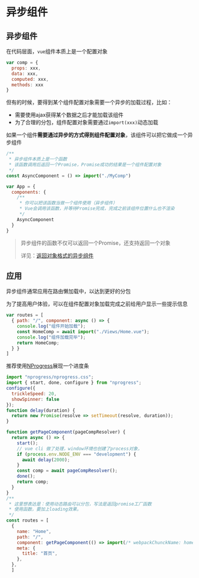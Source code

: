 # 异步组件
## 异步组件

在代码层面，`vue`组件本质上是一个配置对象

```js
var comp = {
  props: xxx,
  data: xxx,
  computed: xxx,
  methods: xxx
}
```

但有的时候，要得到某个组件配置对象需要一个异步的加载过程，比如：

- 需要使用ajax获得某个数据之后才能加载该组件
- 为了合理的分包，组件配置对象需要通过`import(xxx)`动态加载

如果一个组件**需要通过异步的方式得到组件配置对象**，该组件可以把它做成一个异步组件

```js
/**
 * 异步组件本质上是一个函数
 * 该函数调用后返回一个Promise，Promise成功的结果是一个组件配置对象
 */
const AsyncComponent = () => import("./MyComp")

var App = {
  components: {
    /**
     * 你可以把该函数当做一个组件使用（异步组件）
     * Vue会调用该函数，并等待Promise完成，完成之前该组件位置什么也不渲染
     */
    AsyncComponent 
  }
}
```

> 异步组件的函数不仅可以返回一个Promise，还支持返回一个对象
>
> 详见：[返回对象格式的异步组件](https://v2.cn.vuejs.org/v2/guide/components-dynamic-async.html#%E5%A4%84%E7%90%86%E5%8A%A0%E8%BD%BD%E7%8A%B6%E6%80%81)

## 应用

异步组件通常应用在路由懒加载中，以达到更好的分包

为了提高用户体验，可以在组件配置对象加载完成之前给用户显示一些提示信息

```js
var routes = [
  { path: "/", component: async () => {
    console.log("组件开始加载"); 
    const HomeComp = await import("./Views/Home.vue");
    console.log("组件加载完毕");
    return HomeComp;
  } }
]
```

推荐使用[NProgress](https://github.com/rstacruz/nprogress)展现一个进度条

```js
import "nprogress/nprogress.css";
import { start, done, configure } from "nprogress";
configure({
  trickleSpeed: 20,
  showSpinner: false
});
function delay(duration) {
  return new Promise(resolve => setTimeout(resolve, duration));
}

function getPageComponent(pageCompResolver) {
  return async () => {
    start();
    // vue cli 做了处理，window环境也创建了process对象，
    if (process.env.NODE_ENV === "development") {
      await delay(2000);
    }
    const comp = await pageCompResolver();
    done();
    return comp;
  }
}
/**
 * 这里想表达是：使用动态路由可以分包，写法是返回promise工厂函数
 * 使用函数，要加上loading效果。
 */
const routes = [
  {
    name: "Home",
    path: "/",
    component: getPageComponent(() => import(/* webpackChunckName: home */"@/views/Home")),
    meta: {
      title: "首页",
    },
  },
  ]
```


